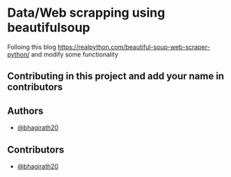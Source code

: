 
# Data/Web scrapping using beautifulsoup

Folloing this blog https://realpython.com/beautiful-soup-web-scraper-python/ and modify some functionality 

## Contributing in this project and add your name in contributors

## Authors

- [@bhagirath20](https://www.github.com/bhagirath20)

## Contributors

- [@bhagirath20](https://www.github.com/bhagirath20)

